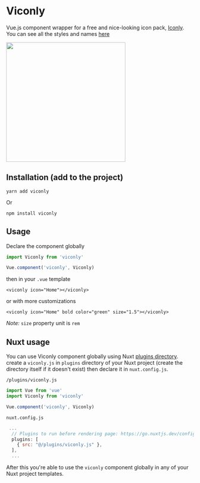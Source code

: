 # Viconly
Vue.js component wrapper for a free and nice-looking icon pack, [Iconly](https://piqodesign.gumroad.com/l/iconly).
You can see all the styles and names [here](https://amirrezajef.ir/iconly/demo.html)

<img height="320" src="https://beatly-video.s3.ir-thr-at1.arvanstorage.com/viconly_poster.jpg" />

## Installation (add to the project)
```
yarn add viconly
```
Or
```
npm install viconly
```

## Usage
Declare the component globally
```js
import Viconly from 'viconly'

Vue.component('viconly', Viconly)
```
then in your `.vue` template
```vue
<viconly icon="Home"></viconly>
```
or with more customizations
```vue
<viconly icon="Home" bold color="green" size="1.5"></viconly>
```
_Note:_ `size` property unit is `rem`


## Nuxt usage
You can use Viconly component globally using Nuxt [plugins directory](https://nuxtjs.org/docs/directory-structure/plugins/).
create a `viconly.js` in `plugins` directory of your Nuxt project (create the directory itself if it doesn't exist) then declare it in `nuxt.config.js`.

`/plugins/viconly.js`
```js
import Vue from 'vue'
import Viconly from 'viconly'

Vue.component('viconly', Viconly)
```
`nuxt.config.js`
```js
 ...
  // Plugins to run before rendering page: https://go.nuxtjs.dev/config-plugins
  plugins: [
    { src: "@/plugins/viconly.js" },
  ],
  ...
```
After this you're able to use the `viconly` component globally in any of your Nuxt project templates.
